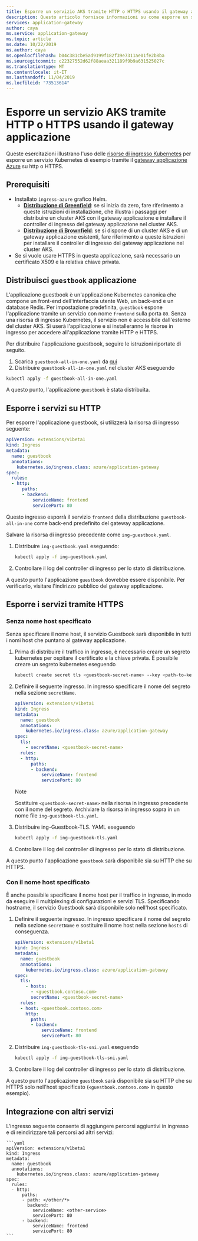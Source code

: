 ```yaml
---
title: Esporre un servizio AKS tramite HTTP o HTTPS usando il gateway applicazione
description: Questo articolo fornisce informazioni su come esporre un servizio AKS tramite HTTP o HTTPS usando il gateway applicazione.
services: application-gateway
author: caya
ms.service: application-gateway
ms.topic: article
ms.date: 10/22/2019
ms.author: caya
ms.openlocfilehash: b04c381cbe5ad9199f182f39e7311ae01fe2b8ba
ms.sourcegitcommit: c22327552d62f88aeaa321189f9b9a631525027c
ms.translationtype: MT
ms.contentlocale: it-IT
ms.lasthandoff: 11/04/2019
ms.locfileid: "73513614"
---
```

# <a name="expose-an-aks-service-over-http-or-https-using-application-gateway"></a>Esporre un servizio AKS tramite HTTP o HTTPS usando il gateway applicazione 

Queste esercitazioni illustrano l'uso delle [risorse di ingresso Kubernetes](https://kubernetes.io/docs/concepts/services-networking/ingress/) per esporre un servizio Kubernetes di esempio tramite il [gateway applicazione Azure](https://azure.microsoft.com/services/application-gateway/) su http o HTTPS.

## <a name="prerequisites"></a>Prerequisiti

- Installato `ingress-azure` grafico Helm.
  - [**Distribuzione di Greenfield**](ingress-controller-install-new.md): se si inizia da zero, fare riferimento a queste istruzioni di installazione, che illustra i passaggi per distribuire un cluster AKS con il gateway applicazione e installare il controller di ingresso del gateway applicazione nel cluster AKS.
  - [**Distribuzione di Brownfield**](ingress-controller-install-existing.md): se si dispone di un cluster AKS e di un gateway applicazione esistenti, fare riferimento a queste istruzioni per installare il controller di ingresso del gateway applicazione nel cluster AKS.
- Se si vuole usare HTTPS in questa applicazione, sarà necessario un certificato X509 e la relativa chiave privata.

## <a name="deploy-guestbook-application"></a>Distribuisci `guestbook` applicazione

L'applicazione guestbook è un'applicazione Kubernetes canonica che compone un front-end dell'interfaccia utente Web, un back-end e un database Redis. Per impostazione predefinita, `guestbook` espone l'applicazione tramite un servizio con nome `frontend` sulla porta `80`. Senza una risorsa di ingresso Kubernetes, il servizio non è accessibile dall'esterno del cluster AKS. Si userà l'applicazione e si installeranno le risorse in ingresso per accedere all'applicazione tramite HTTP e HTTPS.

Per distribuire l'applicazione guestbook, seguire le istruzioni riportate di seguito.

1. Scarica `guestbook-all-in-one.yaml` da [qui](https://raw.githubusercontent.com/kubernetes/examples/master/guestbook/all-in-one/guestbook-all-in-one.yaml)
1. Distribuire `guestbook-all-in-one.yaml` nel cluster AKS eseguendo

  ```bash
  kubectl apply -f guestbook-all-in-one.yaml
  ```

A questo punto, l'applicazione `guestbook` è stata distribuita.

## <a name="expose-services-over-http"></a>Esporre i servizi su HTTP

Per esporre l'applicazione guestbook, si utilizzerà la risorsa di ingresso seguente:

```yaml
apiVersion: extensions/v1beta1
kind: Ingress
metadata:
  name: guestbook
  annotations:
    kubernetes.io/ingress.class: azure/application-gateway
spec:
  rules:
  - http:
      paths:
      - backend:
          serviceName: frontend
          servicePort: 80
```

Questo ingresso esporrà il servizio `frontend` della distribuzione `guestbook-all-in-one` come back-end predefinito del gateway applicazione.

Salvare la risorsa di ingresso precedente come `ing-guestbook.yaml`.

1. Distribuire `ing-guestbook.yaml` eseguendo:

    ```bash
    kubectl apply -f ing-guestbook.yaml
    ```

1. Controllare il log del controller di ingresso per lo stato di distribuzione.

A questo punto l'applicazione `guestbook` dovrebbe essere disponibile. Per verificarlo, visitare l'indirizzo pubblico del gateway applicazione.

## <a name="expose-services-over-https"></a>Esporre i servizi tramite HTTPS

### <a name="without-specified-hostname"></a>Senza nome host specificato

Senza specificare il nome host, il servizio Guestbook sarà disponibile in tutti i nomi host che puntano al gateway applicazione.

1. Prima di distribuire il traffico in ingresso, è necessario creare un segreto kubernetes per ospitare il certificato e la chiave privata. È possibile creare un segreto kubernetes eseguendo

    ```bash
    kubectl create secret tls <guestbook-secret-name> --key <path-to-key> --cert <path-to-cert>
    ```

1. Definire il seguente ingresso. In ingresso specificare il nome del segreto nella sezione `secretName`.

    ```yaml
    apiVersion: extensions/v1beta1
    kind: Ingress
    metadata:
      name: guestbook
      annotations:
        kubernetes.io/ingress.class: azure/application-gateway
    spec:
      tls:
        - secretName: <guestbook-secret-name>
      rules:
      - http:
          paths:
          - backend:
              serviceName: frontend
              servicePort: 80
    ```

    > [!NOTE] 
    > Sostituire `<guestbook-secret-name>` nella risorsa in ingresso precedente con il nome del segreto. Archiviare la risorsa in ingresso sopra in un nome file `ing-guestbook-tls.yaml`.

1. Distribuire ing-Guestbook-TLS. YAML eseguendo

    ```bash
    kubectl apply -f ing-guestbook-tls.yaml
    ```

1. Controllare il log del controller di ingresso per lo stato di distribuzione.

A questo punto l'applicazione `guestbook` sarà disponibile sia su HTTP che su HTTPS.

### <a name="with-specified-hostname"></a>Con il nome host specificato

È anche possibile specificare il nome host per il traffico in ingresso, in modo da eseguire il multiplexing di configurazioni e servizi TLS.
Specificando hostname, il servizio Guestbook sarà disponibile solo nell'host specificato.

1. Definire il seguente ingresso.
    In ingresso specificare il nome del segreto nella sezione `secretName` e sostituire il nome host nella sezione `hosts` di conseguenza.

    ```yaml
    apiVersion: extensions/v1beta1
    kind: Ingress
    metadata:
      name: guestbook
      annotations:
        kubernetes.io/ingress.class: azure/application-gateway
    spec:
      tls:
        - hosts:
          - <guestbook.contoso.com>
          secretName: <guestbook-secret-name>
      rules:
      - host: <guestbook.contoso.com>
        http:
          paths:
          - backend:
              serviceName: frontend
              servicePort: 80
    ```

1. Distribuire `ing-guestbook-tls-sni.yaml` eseguendo

    ```bash
    kubectl apply -f ing-guestbook-tls-sni.yaml
    ```

1. Controllare il log del controller di ingresso per lo stato di distribuzione.

A questo punto l'applicazione `guestbook` sarà disponibile sia su HTTP che su HTTPS solo nell'host specificato (`<guestbook.contoso.com>` in questo esempio).

## <a name="integrate-with-other-services"></a>Integrazione con altri servizi

L'ingresso seguente consente di aggiungere percorsi aggiuntivi in ingresso e di reindirizzare tali percorsi ad altri servizi:

    ```yaml
    apiVersion: extensions/v1beta1
    kind: Ingress
    metadata:
      name: guestbook
      annotations:
        kubernetes.io/ingress.class: azure/application-gateway
    spec:
      rules:
      - http:
          paths:
          - path: </other/*>
            backend:
              serviceName: <other-service>
              servicePort: 80
          - backend:
              serviceName: frontend
              servicePort: 80
    ```
